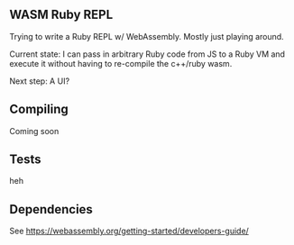 ## WASM Ruby REPL

Trying to write a Ruby REPL w/ WebAssembly. Mostly just playing around.

Current state: I can pass in arbitrary Ruby code from JS to a Ruby VM and execute it without having to re-compile the c++/ruby wasm. 

Next step: A UI?

## Compiling

Coming soon

## Tests

heh

## Dependencies

See https://webassembly.org/getting-started/developers-guide/
